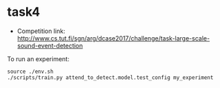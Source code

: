 # task4

- Competition link: http://www.cs.tut.fi/sgn/arg/dcase2017/challenge/task-large-scale-sound-event-detection

To run an experiment:

```
source ./env.sh
./scripts/train.py attend_to_detect.model.test_config my_experiment
```